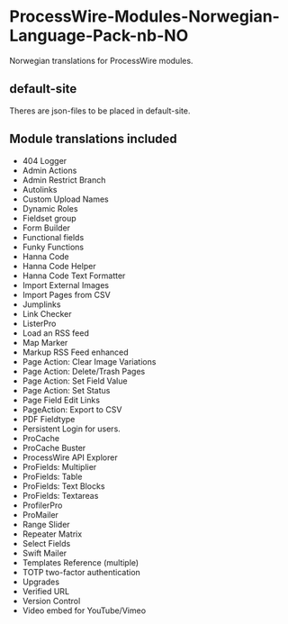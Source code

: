 # ProcessWire-Modules-Norwegian-Language-Pack-nb-NO
Norwegian translations for ProcessWire modules.

## default-site
Theres are json-files to be placed in default-site.

## Module translations included
* 404 Logger
* Admin Actions
* Admin Restrict Branch
* Autolinks
* Custom Upload Names
* Dynamic Roles
* Fieldset group
* Form Builder
* Functional fields
* Funky Functions
* Hanna Code
* Hanna Code Helper
* Hanna Code Text Formatter
* Import External Images
* Import Pages from CSV
* Jumplinks
* Link Checker
* ListerPro
* Load an RSS feed
* Map Marker
* Markup RSS Feed enhanced
* Page Action: Clear Image Variations
* Page Action: Delete/Trash Pages
* Page Action: Set Field Value
* Page Action: Set Status
* Page Field Edit Links
* PageAction: Export to CSV
* PDF Fieldtype
* Persistent Login for users.
* ProCache
* ProCache Buster
* ProcessWire API Explorer
* ProFields: Multiplier
* ProFields: Table
* ProFields: Text Blocks
* ProFields: Textareas
* ProfilerPro
* ProMailer
* Range Slider
* Repeater Matrix
* Select Fields
* Swift Mailer
* Templates Reference (multiple)
* TOTP two-factor authentication 
* Upgrades
* Verified URL
* Version Control
* Video embed for YouTube/Vimeo